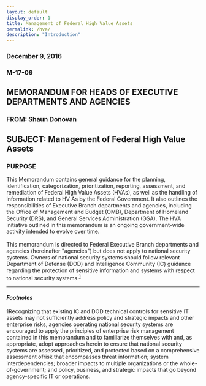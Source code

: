 ```yaml
---
layout: default
display_order: 1
title: Management of Federal High Value Assets 
permalink: /hva/
description: "Introduction"
---
```



### December 9, 2016 
### M-17-09
## MEMORANDUM FOR HEADS OF EXECUTIVE DEPARTMENTS AND AGENCIES
### FROM: Shaun Donovan
## SUBJECT: Management of Federal High Value Assets 


### __PURPOSE__

This Memorandum contains general guidance for the planning, identification, categorization, prioritization, reporting, assessment, and remediation of Federal High Value Assets (HVAs), as well as the handling of information related to HV As by the Federal Government. It also outlines the responsibilities of Executive Branch departments and agencies, including the Office of Management and Budget (OMB), Department of Homeland Security (DRS), and General Services Administration (GSA). The HVA initiative outlined in this memorandum is an ongoing government-wide activity intended to evolve over time.
<br>
<br>
This memorandum is directed to Federal Executive Branch departments and agencies (hereinafter "agencies") but does not apply to national security systems. Owners of national security systems should follow relevant Department of Defense (DOD) and Intelligence Community (IC) guidance regarding the protection of sensitive information and systems with respect to national security systems.<sup>[1](#1)</sup>

***

#### *Footnotes*

<a name="1">1</a>Recognizing that existing IC and DOD technical controls for sensitive IT assets may not sufficiently address policy and strategic impacts and other enterprise risks, agencies operating national security systems are encouraged to apply the principles of enterprise risk management contained in this memorandum and to familiarize themselves with and, as appropriate, adopt approaches herein to ensure that national security systems are assessed, prioritized, and protected based on a comprehensive assessment ofrisk that encompasses threat information; system interdependencies; broader impacts to multiple organizations or the whole-of-government; and policy, business, and strategic impacts that go beyond agency-specific IT or operations. 